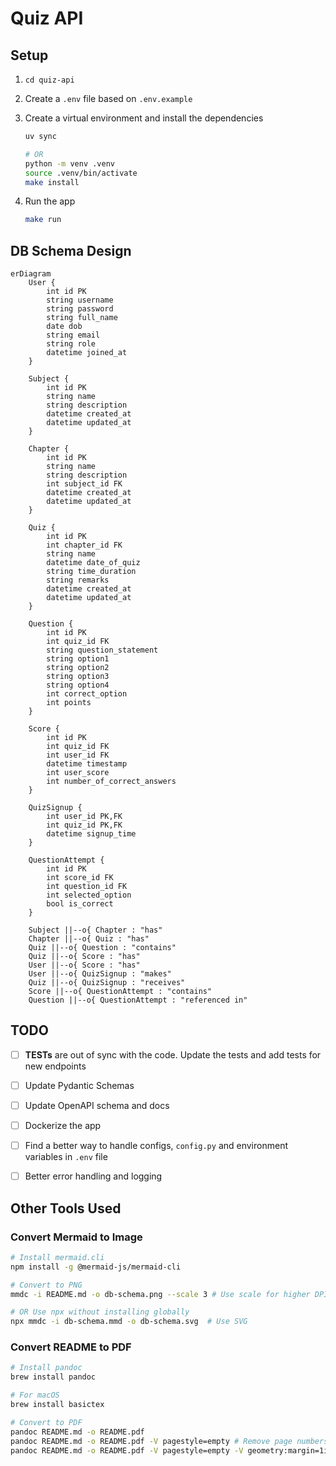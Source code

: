 # Quiz API

## Setup

1. `cd quiz-api`
2. Create a `.env` file based on `.env.example`
3. Create a virtual environment and install the dependencies

    ```bash
    uv sync

    # OR
    python -m venv .venv
    source .venv/bin/activate
    make install
    ```
4. Run the app

    ```bash
    make run
    ```

## DB Schema Design

```mermaid
erDiagram
    User {
        int id PK
        string username
        string password
        string full_name
        date dob
        string email
        string role
        datetime joined_at
    }
    
    Subject {
        int id PK
        string name
        string description
        datetime created_at
        datetime updated_at
    }
    
    Chapter {
        int id PK
        string name
        string description
        int subject_id FK
        datetime created_at
        datetime updated_at
    }
    
    Quiz {
        int id PK
        int chapter_id FK
        string name
        datetime date_of_quiz
        string time_duration
        string remarks
        datetime created_at
        datetime updated_at
    }
    
    Question {
        int id PK
        int quiz_id FK
        string question_statement
        string option1
        string option2
        string option3
        string option4
        int correct_option
        int points
    }
    
    Score {
        int id PK
        int quiz_id FK
        int user_id FK
        datetime timestamp
        int user_score
        int number_of_correct_answers
    }
    
    QuizSignup {
        int user_id PK,FK
        int quiz_id PK,FK
        datetime signup_time
    }
    
    QuestionAttempt {
        int id PK
        int score_id FK
        int question_id FK
        int selected_option
        bool is_correct
    }
    
    Subject ||--o{ Chapter : "has"
    Chapter ||--o{ Quiz : "has"
    Quiz ||--o{ Question : "contains"
    Quiz ||--o{ Score : "has"
    User ||--o{ Score : "has"
    User ||--o{ QuizSignup : "makes"
    Quiz ||--o{ QuizSignup : "receives"
    Score ||--o{ QuestionAttempt : "contains"
    Question ||--o{ QuestionAttempt : "referenced in"
```

## TODO

- [ ] **TESTs** are out of sync with the code. Update the tests and add tests for new endpoints
- [ ] Update Pydantic Schemas
- [ ] Update OpenAPI schema and docs
- [ ] Dockerize the app
- [ ] Find a better way to handle configs, `config.py` and environment variables in `.env` file
- [ ] Better error handling and logging


## Other Tools Used

### Convert Mermaid to Image

```bash
# Install mermaid.cli
npm install -g @mermaid-js/mermaid-cli

# Convert to PNG
mmdc -i README.md -o db-schema.png --scale 3 # Use scale for higher DPI

# OR Use npx without installing globally
npx mmdc -i db-schema.mmd -o db-schema.svg  # Use SVG
```


### Convert README to PDF

```bash
# Install pandoc
brew install pandoc

# For macOS
brew install basictex

# Convert to PDF
pandoc README.md -o README.pdf
pandoc README.md -o README.pdf -V pagestyle=empty # Remove page numbers
pandoc README.md -o README.pdf -V pagestyle=empty -V geometry:margin=1in # Set margin
```